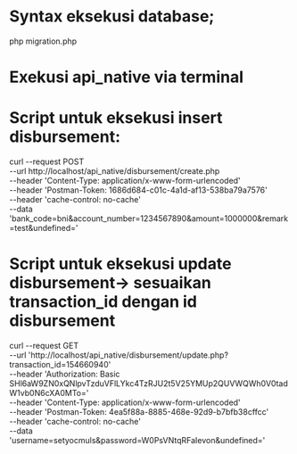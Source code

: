 # Syntax eksekusi database;
php migration.php

# Exekusi api_native via terminal

# Script untuk eksekusi insert disbursement:
curl --request POST \
  --url http://localhost/api_native/disbursement/create.php \
  --header 'Content-Type: application/x-www-form-urlencoded' \
  --header 'Postman-Token: 1686d684-c01c-4a1d-af13-538ba79a7576' \
  --header 'cache-control: no-cache' \
  --data 'bank_code=bni&account_number=1234567890&amount=1000000&remark=test&undefined='


# Script untuk eksekusi update disbursement-> sesuaikan transaction_id dengan id disbursement
curl --request GET \
  --url 'http://localhost/api_native/disbursement/update.php?transaction_id=154660940' \
  --header 'Authorization: Basic SHl6aW9ZN0xQNlpvTzduVFlLYkc4TzRJU2t5V25YMUp2QUVWQWh0V0tadW1vb0N6cXA0MTo=' \
  --header 'Content-Type: application/x-www-form-urlencoded' \
  --header 'Postman-Token: 4ea5f88a-8885-468e-92d9-b7bfb38cffcc' \
  --header 'cache-control: no-cache' \
  --data 'username=setyocmuls&password=W0PsVNtqRFaIevon&undefined='
  
  
